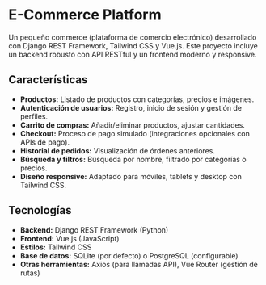 # E-Commerce Platform

Un pequeño commerce (plataforma de comercio electrónico) desarrollado con Django REST Framework, Tailwind CSS y Vue.js. Este proyecto incluye un backend robusto con API RESTful y un frontend moderno y responsive.

## Características

- **Productos:** Listado de productos con categorías, precios e imágenes.
- **Autenticación de usuarios:** Registro, inicio de sesión y gestión de perfiles.
- **Carrito de compras:** Añadir/eliminar productos, ajustar cantidades.
- **Checkout:** Proceso de pago simulado (integraciones opcionales con APIs de pago).
- **Historial de pedidos:** Visualización de órdenes anteriores.
- **Búsqueda y filtros:** Búsqueda por nombre, filtrado por categorías o precios.
- **Diseño responsive:** Adaptado para móviles, tablets y desktop con Tailwind CSS.

## Tecnologías

- **Backend:** Django REST Framework (Python)
- **Frontend:** Vue.js (JavaScript)
- **Estilos:** Tailwind CSS
- **Base de datos:** SQLite (por defecto) o PostgreSQL (configurable)
- **Otras herramientas:** Axios (para llamadas API), Vue Router (gestión de rutas)
